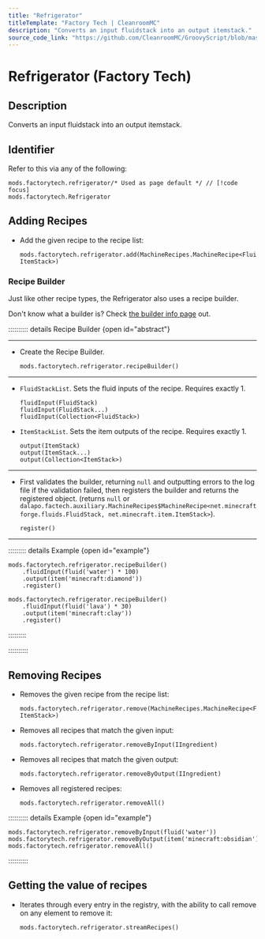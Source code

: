 ```yaml
---
title: "Refrigerator"
titleTemplate: "Factory Tech | CleanroomMC"
description: "Converts an input fluidstack into an output itemstack."
source_code_link: "https://github.com/CleanroomMC/GroovyScript/blob/master/src/main/java/com/cleanroommc/groovyscript/compat/mods/factorytech/Refrigerator.java"
---
```


# Refrigerator (Factory Tech)

## Description

Converts an input fluidstack into an output itemstack.

## Identifier

Refer to this via any of the following:

```groovy:no-line-numbers {1}
mods.factorytech.refrigerator/* Used as page default */ // [!code focus]
mods.factorytech.Refrigerator
```


## Adding Recipes

- Add the given recipe to the recipe list:

    ```groovy:no-line-numbers
    mods.factorytech.refrigerator.add(MachineRecipes.MachineRecipe<FluidStack, ItemStack>)
    ```


### Recipe Builder

Just like other recipe types, the Refrigerator also uses a recipe builder.

Don't know what a builder is? Check [the builder info page](../../getting_started/builder.md) out.

:::::::::: details Recipe Builder {open id="abstract"}

---

- Create the Recipe Builder.

    ```groovy:no-line-numbers
    mods.factorytech.refrigerator.recipeBuilder()
    ```

---

- `FluidStackList`. Sets the fluid inputs of the recipe. Requires exactly 1.

    ```groovy:no-line-numbers
    fluidInput(FluidStack)
    fluidInput(FluidStack...)
    fluidInput(Collection<FluidStack>)
    ```

- `ItemStackList`. Sets the item outputs of the recipe. Requires exactly 1.

    ```groovy:no-line-numbers
    output(ItemStack)
    output(ItemStack...)
    output(Collection<ItemStack>)
    ```

---

- First validates the builder, returning `null` and outputting errors to the log file if the validation failed, then registers the builder and returns the registered object. (returns `null` or `dalapo.factech.auxiliary.MachineRecipes$MachineRecipe<net.minecraftforge.fluids.FluidStack, net.minecraft.item.ItemStack>`).

    ```groovy:no-line-numbers
    register()
    ```

---

::::::::: details Example {open id="example"}
```groovy:no-line-numbers
mods.factorytech.refrigerator.recipeBuilder()
    .fluidInput(fluid('water') * 100)
    .output(item('minecraft:diamond'))
    .register()

mods.factorytech.refrigerator.recipeBuilder()
    .fluidInput(fluid('lava') * 30)
    .output(item('minecraft:clay'))
    .register()
```

:::::::::

::::::::::

## Removing Recipes

- Removes the given recipe from the recipe list:

    ```groovy:no-line-numbers
    mods.factorytech.refrigerator.remove(MachineRecipes.MachineRecipe<FluidStack, ItemStack>)
    ```

- Removes all recipes that match the given input:

    ```groovy:no-line-numbers
    mods.factorytech.refrigerator.removeByInput(IIngredient)
    ```

- Removes all recipes that match the given output:

    ```groovy:no-line-numbers
    mods.factorytech.refrigerator.removeByOutput(IIngredient)
    ```

- Removes all registered recipes:

    ```groovy:no-line-numbers
    mods.factorytech.refrigerator.removeAll()
    ```

:::::::::: details Example {open id="example"}
```groovy:no-line-numbers
mods.factorytech.refrigerator.removeByInput(fluid('water'))
mods.factorytech.refrigerator.removeByOutput(item('minecraft:obsidian'))
mods.factorytech.refrigerator.removeAll()
```

::::::::::

## Getting the value of recipes

- Iterates through every entry in the registry, with the ability to call remove on any element to remove it:

    ```groovy:no-line-numbers
    mods.factorytech.refrigerator.streamRecipes()
    ```
